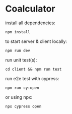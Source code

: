 # Coalculator

install all dependencies:

`npm install`

to start server & client locally:

`npm run dev`

run unit test(s):

`cd client && npm run test`

run e2e test with cypress:

`npm run cy:open`

or using npx:

`npx cypress open`
